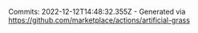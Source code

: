 Commits: 2022-12-12T14:48:32.355Z - Generated via https://github.com/marketplace/actions/artificial-grass
<br>
